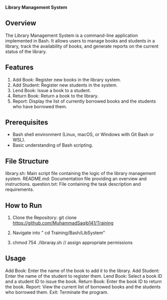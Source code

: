 **Library Management System**

Overview
--------
The Library Management System is a command-line application implemented in Bash. It allows users to manage books and students in a library, track the availability of books, and generate reports on the current status of the library.

Features
--------
1. Add Book: Register new books in the library system.
2. Add Student: Register new students in the system.
3. Lend Book: Issue a book to a student.
4. Return Book: Return a book to the library.
5. Report: Display the list of currently borrowed books and the students who have borrowed them.

Prerequisites
-------------
- Bash shell environment (Linux, macOS, or Windows with Git Bash or WSL).
- Basic understanding of Bash scripting.

File Structure
-------------
library.sh: Main script file containing the logic of the library management system.
README.md: Documentation file providing an overview and instructions.
question.txt: File containing the task description and requirements.


How to Run
----------

1. Clone the Repository:
   git clone https://github.com/MuhammadSaqib141/Training

2. Navigate into " cd Training/Bash/LibSystem"

3. chmod 754 ./libraray.sh // assign appropriate permissions

Usage
----------
Add Book: Enter the name of the book to add it to the library.
Add Student: Enter the name of the student to register them.
Lend Book: Select a book ID and a student ID to issue the book.
Return Book: Enter the book ID to return the book.
Report: View the current list of borrowed books and the students who borrowed them.
Exit: Terminate the program.



